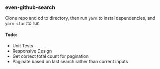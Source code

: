 ### even-github-search

Clone repo and cd to directory, then run `yarn` to instal dependencies, and `yarn start`to run

#### Todo: ####

* Unit Tests
* Responsive Design
* Get correct total count for pagination
* Paginate based on last search rather than current inputs

